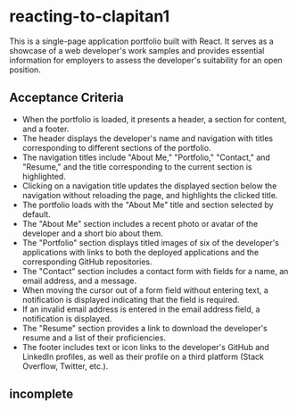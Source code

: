 # reacting-to-clapitan1

This is a single-page application portfolio built with React. It serves as a showcase of a web developer's work samples and provides essential information for employers to assess the developer's suitability for an open position.

## Acceptance Criteria

- When the portfolio is loaded, it presents a header, a section for content, and a footer.
- The header displays the developer's name and navigation with titles corresponding to different sections of the portfolio.
- The navigation titles include "About Me," "Portfolio," "Contact," and "Resume," and the title corresponding to the current section is highlighted.
- Clicking on a navigation title updates the displayed section below the navigation without reloading the page, and highlights the clicked title.
- The portfolio loads with the "About Me" title and section selected by default.
- The "About Me" section includes a recent photo or avatar of the developer and a short bio about them.
- The "Portfolio" section displays titled images of six of the developer's applications with links to both the deployed applications and the corresponding GitHub repositories.
- The "Contact" section includes a contact form with fields for a name, an email address, and a message.
- When moving the cursor out of a form field without entering text, a notification is displayed indicating that the field is required.
- If an invalid email address is entered in the email address field, a notification is displayed.
- The "Resume" section provides a link to download the developer's resume and a list of their proficiencies.
- The footer includes text or icon links to the developer's GitHub and LinkedIn profiles, as well as their profile on a third platform (Stack Overflow, Twitter, etc.).

## incomplete